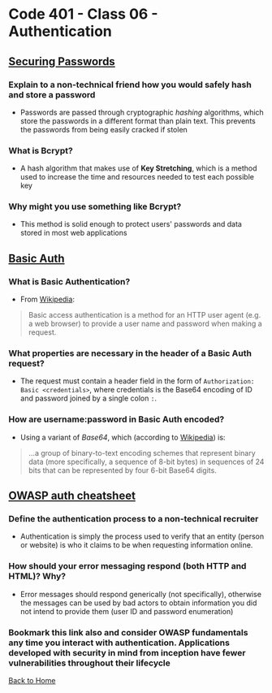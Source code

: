 # Code 401 - Class 06 - Authentication

## [Securing Passwords](https://thehackernews.com/2014/04/securing-passwords-with-bcrypt-hashing.html)

### Explain to a non-technical friend how you would safely hash and store a password

- Passwords are passed through cryptographic *hashing* algorithms, which store the passwords in a different format than plain text. This prevents the passwords from being easily cracked if stolen

### What is Bcrypt?

- A hash algorithm that makes use of **Key Stretching**, which is a method used to increase the time and resources needed to test each possible key

### Why might you use something like Bcrypt?

- This method is solid enough to protect users' passwords and data stored in most web applications

## [Basic Auth](https://en.wikipedia.org/wiki/Basic_access_authentication)

### What is Basic Authentication?

- From [Wikipedia](https://en.wikipedia.org/wiki/Basic_access_authentication):

> Basic access authentication is a method for an HTTP user agent (e.g. a web browser) to provide a user name and password when making a request.

### What properties are necessary in the header of a Basic Auth request?

- The request must contain a header field in the form of `Authorization: Basic <credentials>`, where credentials is the Base64 encoding of ID and password joined by a single colon `:`.

### How are username:password in Basic Auth encoded?

- Using a variant of *Base64*, which (according to [Wikipedia](https://en.wikipedia.org/wiki/Base64)) is:

> ...a group of binary-to-text encoding schemes that represent binary data (more specifically, a sequence of 8-bit bytes) in sequences of 24 bits that can be represented by four 6-bit Base64 digits.

## [OWASP auth cheatsheet](https://cheatsheetseries.owasp.org/cheatsheets/Authentication_Cheat_Sheet.html)

### Define the authentication process to a non-technical recruiter

- Authentication is simply the process used to verify that an entity (person or website) is who it claims to be when requesting information online.

### How should your error messaging respond (both HTTP and HTML)? Why?

- Error messages should respond generically (not specifically), otherwise the messages can be used by bad actors to obtain information you did not intend to provide them (user ID and password enumeration)

### Bookmark this link also and consider OWASP fundamentals any time you interact with authentication. Applications developed with security in mind from inception have fewer vulnerabilities throughout their lifecycle

[Back to Home](../README.md)
